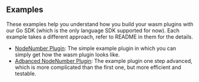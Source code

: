 ## Examples

These examples help you understand how you build your wasm plugins with our Go SDK (which is the only language SDK supported for now).
Each example takes a different approach, refer to README in them for the details.

- [NodeNumber Plugin](./nodenumber/): The simple example plugin in which you can simply get how the wasm plugin looks like.
- [Adbanced NodeNumber Plugin](./advanced/): The example plugin one step advanced, which is more complicated than the first one, but more efficient and testable.
